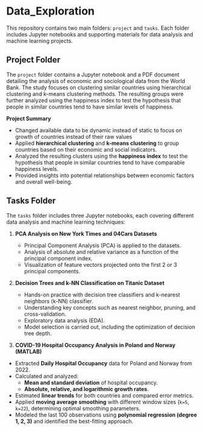 # Data_Exploration

This repository contains two main folders: `project` and `tasks`. Each folder includes Jupyter notebooks and supporting materials for data analysis and machine learning projects.

## Project Folder

The `project` folder contains a Jupyter notebook and a PDF document detailing the analysis of economic and sociological data from the World Bank. The study focuses on clustering similar countries using hierarchical clustering and k-means clustering methods. The resulting groups were further analyzed using the happiness index to test the hypothesis that people in similar countries tend to have similar levels of happiness.

**Project Summary**
- Changed available data to be dynamic instead of static to focus on growth of countries instead of their raw values
- Applied **hierarchical clustering** and **k-means clustering** to group countries based on their economic and social indicators.
- Analyzed the resulting clusters using the **happiness index** to test the hypothesis that people in similar countries tend to have comparable happiness levels.
- Provided insights into potential relationships between economic factors and overall well-being.


## Tasks Folder

The `tasks` folder includes three Jupyter notebooks, each covering different data analysis and machine learning techniques:

1. **PCA Analysis on New York Times and 04Cars Datasets**
   - Principal Component Analysis (PCA) is applied to the datasets.
   - Analysis of absolute and relative variance as a function of the principal component index.
   - Visualization of feature vectors projected onto the first 2 or 3 principal components.

2. **Decision Trees and k-NN Classification on Titanic Dataset**
   - Hands-on practice with decision tree classifiers and k-nearest neighbors (k-NN) classifier.
   - Understanding key concepts such as nearest neighbor, pruning, and cross-validation.
   - Exploratory data analysis (EDA).
   - Model selection is carried out, including the optimization of decision tree depth.

3. **COVID-19 Hospital Occupancy Analysis in Poland and Norway (MATLAB)**
- Extracted **Daily Hospital Occupancy** data for Poland and Norway from 2022.
- Calculated and analyzed:
  - **Mean and standard deviation** of hospital occupancy.
  - **Absolute, relative, and logarithmic growth rates**.
- Estimated **linear trends** for both countries and compared error metrics.
- Applied **moving average smoothing** with different window sizes (`k=5`, `k=22`), determining optimal smoothing parameters.
- Modeled the last 100 observations using **polynomial regression (degree 1, 2, 3)** and identified the best-fitting approach.
